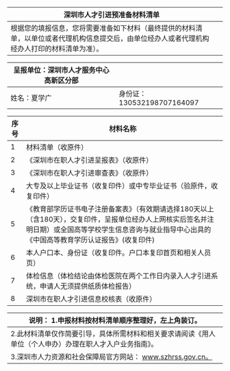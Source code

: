 | 深圳市人才引进预准备材料清单                                 |      |
| ------------------------------------------------------------ | ---- |
| 根据您的填报信息，您将需要准备如下材料（最终提供的材料清单，以单位或者代理机构信息提交后，由单位经办人或者代理机构经办人打印的材料清单为准）。 |      |

| 呈报单位：深圳市人才服务中心高新区分部 |                            |
| -------------------------------------- | -------------------------- |
| 姓名：夏学广                           | 身份证：130532198707164097 |

| 序号 | 材料名称                                                     |
| ---- | ------------------------------------------------------------ |
| 1    | 材料清单（收原件）                                           |
| 2    | 《深圳市在职人才引进呈报表》（收原件）                       |
| 3    | 《深圳市在职人才引进审查表》（收原件）                       |
| 4    | 大专及以上毕业证书（收复印件）或中专毕业证书（验原件，收复印件） |
| 5    | 《教育部学历证书电子注册备案表》（有效期请选择180天以上（含180天），交复印件，呈报单位经办人上网核实后签名并注明日期）或全国高等学校学生信息咨询与就业指导中心出具的《中国高等教育学历认证报告》(收复印件) |
| 6    | 本人户口本、身份证（收复印件。户口本复印首页和相关人员页）   |
| 7    | 体检信息（体检结论由体检医院在两个工作日内录入人才引进系统，申请人无须提供纸质体检报告） |
| 8    | 深圳市在职人才引进信息校核表（收原件）                       |

| 说明：  1.申报材料按材料清单顺序整理好，左上角装订。         |
| ------------------------------------------------------------ |
| 2.此材料清单仅作简要引导，具体所需材料和相关要求请阅读《用人单位（个人申办）办理在职人才入户业务指南》。 |
| 3.深圳市人力资源和社会保障局官方网站： www.szhrss.gov.cn。   |